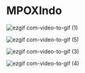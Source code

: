 # MPOXIndo

![ezgif com-video-to-gif (1)](https://github.com/naratanta/MPOXIndo/assets/88543069/bc1568b7-113b-463b-9b36-61f1255c7bd2)

![ezgif com-video-to-gif (5)](https://github.com/naratanta/MPOXIndo/assets/88543069/512bcd54-69bc-4f75-8ced-67bba1c873c4)

![ezgif com-video-to-gif (3)](https://github.com/naratanta/MPOXIndo/assets/88543069/9b6eaa12-0d83-4cbc-812b-866ff0488234)

![ezgif com-video-to-gif (4)](https://github.com/naratanta/MPOXIndo/assets/88543069/ac310990-120a-4f9d-8248-774b37beee66)

